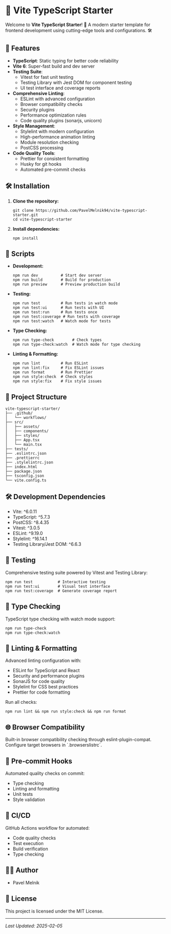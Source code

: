 # 🚀 Vite TypeScript Starter

Welcome to **Vite TypeScript Starter**! 🎉 A modern starter template for frontend development using cutting-edge tools and configurations. 🛠️

## 🌟 Features

- **TypeScript**: Static typing for better code reliability
- **Vite 6**: Super-fast build and dev server
- **Testing Suite**:
  - Vitest for fast unit testing
  - Testing Library with Jest DOM for component testing
  - UI test interface and coverage reports
- **Comprehensive Linting**:
  - ESLint with advanced configuration
  - Browser compatibility checks
  - Security plugins
  - Performance optimization rules
  - Code quality plugins (sonarjs, unicorn)
- **Style Management**:
  - Stylelint with modern configuration
  - High-performance animation linting
  - Module resolution checking
  - PostCSS processing
- **Code Quality Tools**:
  - Prettier for consistent formatting
  - Husky for git hooks
  - Automated pre-commit checks

## 🛠️ Installation

1. **Clone the repository:**

   ```
   git clone https://github.com/PavelMelnik94/vite-typescript-starter.git
   cd vite-typescript-starter
   ```

2. **Install dependencies:**

   ```
   npm install
   ```

## 🚀 Scripts

- **Development:**
  ```
  npm run dev          # Start dev server
  npm run build        # Build for production
  npm run preview      # Preview production build
  ```

- **Testing:**
  ```
  npm run test         # Run tests in watch mode
  npm run test:ui      # Run tests with UI
  npm run test:run     # Run tests once
  npm run test:coverage # Run tests with coverage
  npm run test:watch   # Watch mode for tests
  ```

- **Type Checking:**
  ```
  npm run type-check        # Check types
  npm run type-check:watch  # Watch mode for type checking
  ```

- **Linting & Formatting:**
  ```
  npm run lint         # Run ESLint
  npm run lint:fix     # Fix ESLint issues
  npm run format       # Run Prettier
  npm run style:check  # Check styles
  npm run style:fix    # Fix style issues
  ```

## 📂 Project Structure

```
vite-typescript-starter/
├── .github/
│   └── workflows/
├── src/
│   ├── assets/
│   ├── components/
│   ├── styles/
│   ├── App.tsx
│   └── main.tsx
├── tests/
├── .eslintrc.json
├── .prettierrc
├── .stylelintrc.json
├── index.html
├── package.json
├── tsconfig.json
└── vite.config.ts
```

## 🛠️ Development Dependencies

- Vite: ^6.0.11
- TypeScript: ^5.7.3
- PostCSS: ^8.4.35
- Vitest: ^3.0.5
- ESLint: ^9.19.0
- Stylelint: ^16.14.1
- Testing Library/Jest DOM: ^6.6.3

## 🧪 Testing

Comprehensive testing suite powered by Vitest and Testing Library:

```
npm run test           # Interactive testing
npm run test:ui        # Visual test interface
npm run test:coverage  # Generate coverage report
```

## 📘 Type Checking

TypeScript type checking with watch mode support:

```
npm run type-check
npm run type-check:watch
```

## 📏 Linting & Formatting

Advanced linting configuration with:

- ESLint for TypeScript and React
- Security and performance plugins
- SonarJS for code quality
- Stylelint for CSS best practices
- Prettier for code formatting

Run all checks:
```
npm run lint && npm run style:check && npm run format
```

## 🌐 Browser Compatibility

Built-in browser compatibility checking through eslint-plugin-compat. Configure target browsers in \`.browserslistrc\`.

## 🎯 Pre-commit Hooks

Automated quality checks on commit:

- Type checking
- Linting and formatting
- Unit tests
- Style validation

## 🚀 CI/CD

GitHub Actions workflow for automated:

- Code quality checks
- Test execution
- Build verification
- Type checking

## 👨‍💻 Author

- Pavel Melnik

## 📜 License

This project is licensed under the MIT License.

---

*Last Updated: 2025-02-05*
